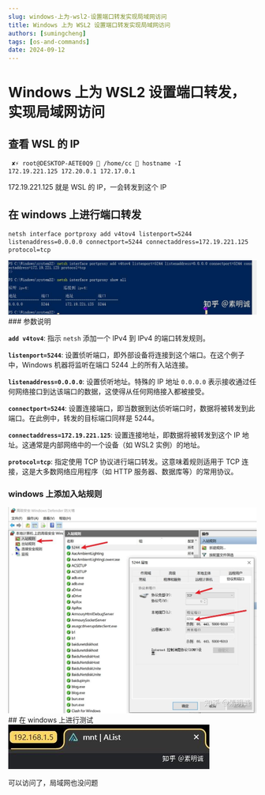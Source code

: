 ```yaml
---
slug: windows-上为-wsl2-设置端口转发实现局域网访问
title: Windows 上为 WSL2 设置端口转发实现局域网访问
authors: [sumingcheng]
tags: [os-and-commands]
date: 2024-09-12
---
```


# Windows 上为 WSL2 设置端口转发，实现局域网访问

## 查看 WSL 的 IP

```
 ✘⚡ root@DESKTOP-AETE0Q9  /home/cc  hostname -I
172.19.221.125 172.20.0.1 172.17.0.1
```

172.19.221.125 就是 WSL 的 IP，一会转发到这个 IP

## 在 windows 上进行端口转发

```
netsh interface portproxy add v4tov4 listenport=5244 listenaddress=0.0.0.0 connectport=5244 connectaddress=172.19.221.125 protocol=tcp
```

![ec7fc11bc87e2828fb7ff8ab4bd099cd](../image/ec7fc11bc87e2828fb7ff8ab4bd099cd.jpg)### 参数说明

**`add v4tov4`**: 指示 `netsh` 添加一个 IPv4 到 IPv4 的端口转发规则。

**`listenport=5244`**: 设置侦听端口，即外部设备将连接到这个端口。在这个例子中，Windows 机器将监听在端口 5244 上的所有入站连接。

**`listenaddress=0.0.0.0`**: 设置侦听地址。特殊的 IP 地址 `0.0.0.0` 表示接收通过任何网络接口到达该端口的数据，这使得从任何网络接入都被接受。

**`connectport=5244`**: 设置连接端口，即当数据到达侦听端口时，数据将被转发到此端口。在此例中，转发的目标端口同样是 5244。

**`connectaddress=172.19.221.125`**: 设置连接地址，即数据将被转发到这个 IP 地址。这通常是内部网络中的一个设备（如 WSL2 实例）的地址。

**`protocol=tcp`**: 指定使用 TCP 协议进行端口转发。这意味着规则适用于 TCP 连接，这是大多数网络应用程序（如 HTTP 服务器、数据库等）的常用协议。

### windows 上添加入站规则

![0ceb5e05e32ffae497a8a2c71fcc53e7](../image/0ceb5e05e32ffae497a8a2c71fcc53e7.jpg)## 在 windows 上进行测试  
![0c145f89f470e88ed679e632d09dc32d](../image/0c145f89f470e88ed679e632d09dc32d.jpg)

可以访问了，局域网也没问题
